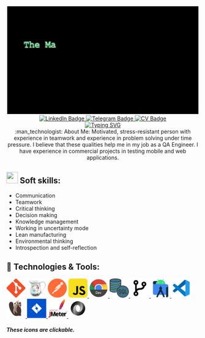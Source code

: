 <div id="header" align="center">
  <img src="https://github.com/NadiDU/NadiDU/blob/main/YBU4.gif"/>
</div>

<div id="badges" align="center">
  <a href="https://www.linkedin.com/in/nadezhdadurina/">
    <img src="https://img.shields.io/badge/LinkedIn-blue?style=for-the-badge&logo=linkedin&logoColor=white" alt="LinkedIn Badge"/>
  </a>
  <a href="https://t.me/NadyaDurina">
    <img src="https://img.shields.io/badge/Telegram-blue?style=for-the-badge&logo=telegram&logoColor=white" alt="Telegram Badge"/>
  </a>
  <a href="https://drive.google.com/file/d/1843NJtTi3f1Gef9Cj2DjejeddudcfAM_/view?usp=sharing">
    <img src="https://img.shields.io/badge/Telegram-blue?style=for-the-badge&logo=CV&logoColor=white" alt="CV Badge"/>
  </a>
  
</div>
<div id="badges" align="center">
<a href="https://git.io/typing-svg"><img src="https://readme-typing-svg.demolab.com?font=Ubuntu+Mono&weight=600&pause=500&color=177a2e&center=true&vCenter=true&width=455&height=60&lines=I%E2%80%99m+a+QA+Engineer;" alt="Typing SVG" /></a>
</div>

<div id="badges" align="center">
:man_technologist: About Me:
Motivated, stress-resistant person with
experience in teamwork and experience in
problem solving under time pressure. I believe
that these qualities help me in my job as a QA
Engineer.
I have experience in commercial projects in testing mobile and web applications.
</div>

## <img src = "https://cdn-icons-png.flaticon.com/512/6171/6171939.png" width="30" height="30"/> Soft skills:
- Communication
- Teamwork
- Critical thinking
- Decision making
- Knowledge management
- Working in uncertainty mode
- Lean manufacturing
- Environmental thinking
- Introspection and self-reflection
## :wrench: Technologies & Tools:

<div>
  
  <a href="https://github.com/NadiDU/Terminal-Linux">
    <img src="https://github.com/NadiDU/NadiDU/blob/main/git.png?raw=true" title="Git" alt="Git" width="50" height="50"/></a>  
  </a>
  <a href="https://github.com/NadiDU/Charles">
    <img src="https://github.com/NadiDU/NadiDU/blob/main/Charles_proxy.png?raw=true" title="Charles_proxy" alt="Charles_proxy" width="50" height="50"/></a> 
  </a>
  <a href="https://github.com/NadiDU/Postman">
    <img src="https://github.com/NadiDU/NadiDU/blob/main/Postman.png?raw=true" alt="Postman" width="50" height="50"/></a>
  </a>
  <a href="https://github.com/NadiDU/JavaScript">
    <img src="https://github.com/NadiDU/NadiDU/blob/main/javascript.png?raw=true" title="JavaScript" alt="JavaScript" width="50" height="50"/>
  </a>
  <a href="https://github.com/NadiDU/DevTools">
    <img src="https://github.com/NadiDU/NadiDU/blob/main/chrome_dev_browser.png?raw=true" title="Chrome-DevTools" alt="Chrome-DevTools" width="50" height="50"/>
  </a>
    <a href="https://github.com/NadiDU/SQL">
    <img src="https://github.com/NadiDU/NadiDU/blob/main/sql.png?raw=true" title="SQL" alt="SQL" width="50" height="50"/>
  </a>
  <a href="https://github.com/NadiDU/Git">
    <img src="https://github.com/NadiDU/NadiDU/blob/main/git_branch.png?raw=true title="Git_branch" alt="Git_branch" width="50" height="50"/>
  </a>
  <a href="https://github.com/NadiDU/Mobile-testing">
    <img src="https://github.com/NadiDU/NadiDU/blob/main/android_studio.png?raw=true" title="Android_studio" alt="Android_studio" width="50" height="50"/>
  </a>
   </a>
  <a href="https://github.com/NadiDU/JavaScript">
    <img src="https://github.com/NadiDU/NadiDU/blob/main/vscode.png?raw=true" title="Android_studio" alt="Android_studio" width="50" height="50"/>
  </a>
 <a href="https://github.com/NadiDU/SQL">
    <img src="https://github.com/NadiDU/NadiDU/blob/main/DBeaver.png?raw=true" alt="Android_studio" width="50" height="50"/>
  </a>
  <a href=" ">
    <img src="https://github.com/NadiDU/NadiDU/blob/main/JIRA.png?raw=true" alt="Android_studio" width="50" height="50"/>
  </a>
   <a href=" ">
    <img src="https://github.com/NadiDU/NadiDU/blob/main/jmeter.png?raw=true" width="50" height="50"/>
  </a>
   <a href=" ">
    <img src="https://github.com/NadiDU/NadiDU/blob/main/json.png?raw=true" width="50" height="50"/>
  </a>
      
  <h5>These icons are clickable.</h5>
</div>

